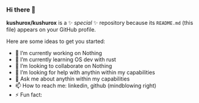 ### Hi there 👋

**kushurox/kushurox** is a ✨ _special_ ✨ repository because its `README.md` (this file) appears on your GitHub profile.

Here are some ideas to get you started:

- 🔭 I’m currently working on Nothing
- 🌱 I’m currently learning OS dev with rust
- 👯 I’m looking to collaborate on Nothing
- 🤔 I’m looking for help with anythin within my capabilities
- 💬 Ask me about anythin within my capabilities
- 📫 How to reach me: linkedin, github (mindblowing right)
- ⚡ Fun fact:
